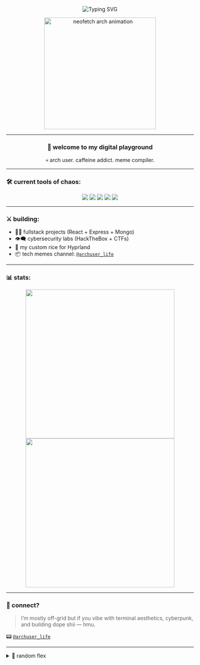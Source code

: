<!-- Typing Header -->
<p align="center">
  <img src="https://readme-typing-svg.herokuapp.com?font=Fira+Code&size=22&pause=1000&color=39FF14&center=true&vCenter=true&width=435&lines=yo%2C+i’m+Elshod+aka+archuser_life;frontend+dev+%2B+cybersecurity+apprentice;coffee+%26+keyboard+%3D+therapy" alt="Typing SVG" />
</p>

<!-- Hacker Banner -->
<p align="center">
  <img src="https://i.imgur.com/OJ0r0pB.gif" width="300px" alt="neofetch arch animation" />
</p>

---

<h3 align="center">🧠 welcome to my digital playground</h3>
<p align="center">💀 arch user. caffeine addict. meme compiler.</p>

---

### 🛠️ current tools of chaos:
<p align="center">
  <img src="https://img.shields.io/badge/-Arch-1793D1?logo=arch-linux&logoColor=white"/>
  <img src="https://img.shields.io/badge/-Neovim-57A143?logo=neovim&logoColor=white"/>
  <img src="https://img.shields.io/badge/-Hyprland-00FFC2?style=flat&logo=linux&logoColor=black"/>
  <img src="https://img.shields.io/badge/-Zsh-89e051?logo=gnubash&logoColor=black"/>
  <img src="https://img.shields.io/badge/-VSCode-007ACC?logo=visual-studio-code&logoColor=white"/>
</p>

---

### ⚔️ building:
- 👨‍💻 fullstack projects (React + Express + Mongo)
- 👁️‍🗨️ cybersecurity labs (HackTheBox + CTFs)
- 🎨 my custom rice for Hyprland
- 📦 tech memes channel: [`@archuser_life`](https://t.me/archuser_life)

---

### 📊 stats:
<p align="center">
  <img src="https://github-readme-stats.vercel.app/api?username=looksmaxxer11&show_icons=true&theme=radical" width="400"/>
  <img src="https://github-readme-streak-stats.herokuapp.com?user=looksmaxxer11&theme=radical&hide_border=false" width="400"/>
</p>

---

### 🤝 connect?
> I’m mostly off-grid but if you vibe with terminal aesthetics, cyberpunk, and building dope shii — hmu.

📟 [`@archuser_life`](https://t.me/archuser_life)

---

<details>
  <summary>👀 random flex</summary>
  <pre>
  # Day 66 of telling people to use Arch
  neofetch --arch-mode
  --------------------
  OS: Arch Linux
  Shell: zsh
  WM: Hyprland
  Font: JetBrainsMono Nerd Font
  Theme: CyberDrip
  </pre>
</details>
